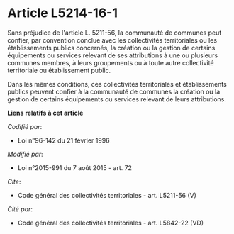 # Article L5214-16-1

Sans préjudice de l'article L. 5211-56, la communauté de communes peut confier, par convention conclue avec les collectivités
territoriales ou les établissements publics concernés, la création ou la gestion de certains équipements ou services relevant
de ses attributions à une ou plusieurs communes membres, à leurs groupements ou à toute autre collectivité territoriale ou
établissement public. 

Dans les mêmes conditions, ces collectivités territoriales et établissements publics peuvent confier à la communauté de
communes la création ou la gestion de certains équipements ou services relevant de leurs attributions.

**Liens relatifs à cet article**

_Codifié par_:

  - Loi n°96-142 du 21 février 1996

_Modifié par_:

  - Loi n°2015-991 du 7 août 2015 - art. 72

_Cite_:

  - Code général des collectivités territoriales - art. L5211-56 (V)

_Cité par_:

  - Code général des collectivités territoriales - art. L5842-22 (VD)

